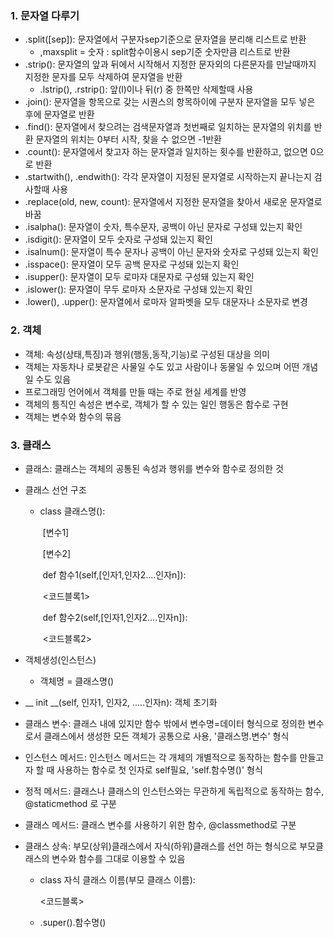 ### 1. 문자열 다루기

- .split([sep]): 문자열에서 구분자sep기준으로 문자열을 분리해 리스트로 반환
  - ,maxsplit = 숫자 : split함수이용시 sep기준 숫자만큼 리스트로 반환
- .strip(): 문자열의 앞과 뒤에서 시작해서 지정한 문자외의 다른문자를 만날때까지         지정한 문자를 모두 삭제하여 문자열을 반환
  - .lstrip(), .rstrip(): 앞(l)이나 뒤(r) 중 한쪽만 삭제할때 사용
- .join(): 문자열을 항목으로 갖는 시퀀스의 항목하이에 구분자 문자열을 모두 넣은 후에 문자열로 반환
- .find(): 문자열에서 찾으려는 검색문자열과 첫번째로 일치하는 문자열의 위치를 반환 문자열의 위치는 0부터 시작, 찾을 수 없으면 -1반환
- .count(): 문자열에서 찾고자 하는 문자열과 일치하는 횟수를 반환하고, 없으면 0으로 반환
- .startwith(), .endwith(): 각각 문자열이 지정된 문자열로 시작하는지 끝나는지 검사할때 사용
- .replace(old, new, count): 문자열에서 지정한 문자열을 찾아서 새로운 문자열로 바꿈
- .isalpha(): 문자열이 숫자, 특수문자, 공백이 아닌 문자로 구성돼 있는지 확인
- .isdigit(): 문자열이 모두 숫자로 구성돼 있는지 확인
- .isalnum(): 문자열이 특수 문자나 공백이 아닌 문자와 숫자로 구성돼 있는지 확인
- .isspace(): 문자열이 모두 공백 문자로 구성돼 있는지 확인
- .isupper(): 문자열이 모두 로마자 대문자로 구성돼 있는지 확인
- .islower(): 문자열이 무두 로마자 소문자로 구성돼 있는지 확인
- .lower(), .upper(): 문자열에서 로마자 알파벳을 모두 대문자나 소문자로 변경



### 2. 객체

- 객체: 속성(상태,특징)과 행위(행동,동작,기능)로 구성된 대상을 의미
- 객체는 자동차나 로봇같은 사물일 수도 있고 사람이나 동물일 수 있으며 어떤 개념일 수도 있음
- 프로그래밍 언어에서 객체를 만들 때는 주로 현실 세계를 반영
- 객체의 틍직인 속성은 변수로, 객체가 할 수 있는 일인 행동은 함수로 구현
- 객체는 변수와 함수의 묶음



### 3. 클래스

- 클래스: 클래스는 객체의 공통된 속성과 행위를 변수와 함수로 정의한 것

- 클래스 선언 구조

  - class 클래스명():

    ​	[변수1]

    ​	[변수2]

    ​	def 함수1(self,[인자1,인자2....인자n]):

    ​	<코드블록1>

    ​	def 함수2(self,[인자1,인자2....인자n]):

    ​	<코드블록2>

- 객체생성(인스턴스)
  -  객체명 = 클래스명()
- __ init __(self, 인자1, 인자2, .....인자n): 객체 초기화

- 클래스 변수: 클래스 내에 있지만 함수 밖에서 변수명=데이터 형식으로 정의한 변수로서 클래스에서 생성한 모든 객체가 공통으로 사용, '클래스명.변수' 형식

- 인스턴스 메서드: 인스턴스 메서드는 각 개체의 개별적으로 동작하는 함수를 만들고자 할 때 사용하는 함수로 첫 인자로 self필요, 'self.함수명()' 형식

- 정적 메서드: 클래스나 클래스의 인스턴스와는 무관하게 독립적으로 동작하는 함수, @staticmethod 로 구분

- 클래스 메서드: 클래스 변수를 사용하기 위한 함수, @classmethod로 구분

- 클래스 상속: 부모(상위)클래스에서 자식(하위)클래스를 선언 하는 형식으로 부모클래스의 변수와 함수를 그대로 이용할 수 있음

  - class 자식 클래스 이름(부모 클래스 이름):

    <코드블록>

  - .super().함수명()